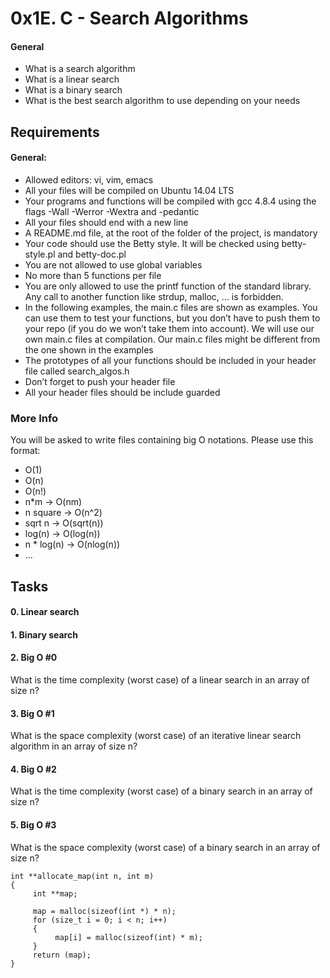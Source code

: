 # 0x1E. C - Search Algorithms


#### General

- What is a search algorithm
- What is a linear search
- What is a binary search
- What is the best search algorithm to use depending on your needs


## Requirements

#### General:


- Allowed editors: vi, vim, emacs
- All your files will be compiled on Ubuntu 14.04 LTS
- Your programs and functions will be compiled with gcc 4.8.4 using the flags -Wall -Werror -Wextra and -pedantic
- All your files should end with a new line
- A README.md file, at the root of the folder of the project, is mandatory
- Your code should use the Betty style. It will be checked using betty-style.pl and betty-doc.pl
- You are not allowed to use global variables
- No more than 5 functions per file
- You are only allowed to use the printf function of the standard library. Any call to another function like strdup, malloc, … is forbidden.
- In the following examples, the main.c files are shown as examples. You can use them to test your functions, but you don’t have to push them to your repo (if you do we won’t take them into account). We will use our own main.c files at compilation. Our main.c files might be different from the one shown in the examples
- The prototypes of all your functions should be included in your header file called search_algos.h
- Don’t forget to push your header file
- All your header files should be include guarded


### More Info

You will be asked to write files containing big O notations. Please use this format:

- O(1)
- O(n)
- O(n!)
- n*m -> O(nm)
- n square -> O(n^2)
- sqrt n -> O(sqrt(n))
- log(n) -> O(log(n))
- n * log(n) -> O(nlog(n))
- …


## Tasks

#### 0. Linear search

#### 1. Binary search

#### 2. Big O #0

What is the time complexity (worst case) of a linear search in an array of size n?

####  3. Big O #1

What is the space complexity (worst case) of an iterative linear search algorithm in an array of size n?

#### 4. Big O #2

What is the time complexity (worst case) of a binary search in an array of size n?

#### 5. Big O #3

What is the space complexity (worst case) of a binary search in an array of size n?

```
int **allocate_map(int n, int m)
{
     int **map;

     map = malloc(sizeof(int *) * n);
     for (size_t i = 0; i < n; i++)
     {
          map[i] = malloc(sizeof(int) * m);
     }
     return (map);
}
```
